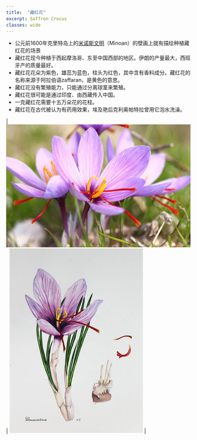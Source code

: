 ```yaml
---
title:  "藏红花"
excerpt: Saffron Crocus
classes: wide
---
```


* 公元前1600年克里特岛上的[米诺斯文明](https://baike.baidu.com/item/%E7%B1%B3%E8%AF%BA%E6%96%AF%E6%96%87%E6%98%8E/744324)（Minoan）的壁画上就有描绘种植藏红花的场景
* 藏红花现今种植于西起摩洛哥、东至中国西部的地区。伊朗的产量最大，西班牙产的质量最好。
* 藏红花花朵为紫色，雄蕊为蓝色，柱头为红色，其中含有香料成分。藏红花的名称来源于阿拉伯语zaffaran，是黄色的意思。
* 藏红花没有繁殖能力，只能通过分离球茎来繁殖。
* 藏红花很可能是通过印度、由西藏传入中国。
* 一克藏红花需要十五万朵花的花柱。
* 藏红花在古代被认为有药用效果，埃及艳后克利奥帕特拉曾用它泡水洗澡。


| ![](/植物/assets/images/saffron_crocus.jpg) | ![](/植物/assets/images/saffron_crocus_drawing.jpg) |

